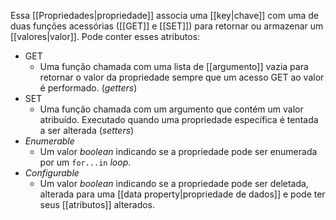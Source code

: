 Essa [[Propriedades|propriedade]] associa uma [[key|chave]] com uma de duas funções acessórias ([[GET]] e [[SET]]) para retornar ou armazenar um [[valores|valor]].
Pode conter esses atributos:

- GET
  - Uma função chamada com uma lista de [[argumento]] vazia para retornar o valor da propriedade sempre que um acesso GET ao valor é performado. (_getters_)
- SET
  - Uma função chamada com um argumento que contém um valor atribuído. Executado quando uma propriedade específica é tentada a ser alterada (_setters_)
- _Enumerable_
  - Um valor _boolean_ indicando se a propriedade pode ser enumerada por um `for...in` _loop_.
- _Configurable_
  - Um valor _boolean_ indicando se a propriedade pode ser deletada, alterada para uma [[data property|propriedade de dados]] e pode ter seus [[atributos]] alterados.
